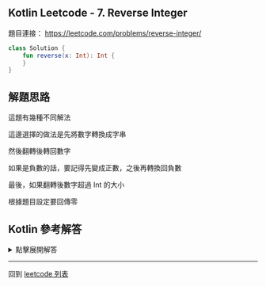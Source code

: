 ## Kotlin Leetcode - 7. Reverse Integer

題目連接： <https://leetcode.com/problems/reverse-integer/>


```kotlin
class Solution {
    fun reverse(x: Int): Int {
    }
}
```


## 解題思路

這題有幾種不同解法

這邊選擇的做法是先將數字轉換成字串

然後翻轉後轉回數字

如果是負數的話，要記得先變成正數，之後再轉換回負數

最後，如果翻轉後數字超過 Int 的大小

根據題目設定要回傳零

## Kotlin 參考解答

<details>
  <summary>點擊展開解答</summary>

```kotlin
class Solution {
    fun reverse(x: Int): Int {
        val ret = if (x < 0) {
            (x * -1L).toString().reversed().toLong() * -1
        } else {
            x.toString().reversed().toLong()
        }
        return if (ret > 0x7fffffff || ret < -0x7fffffff) 0 else ret.toInt()
    }
}
```
</details>

------

回到 [leetcode 列表](index.md)
